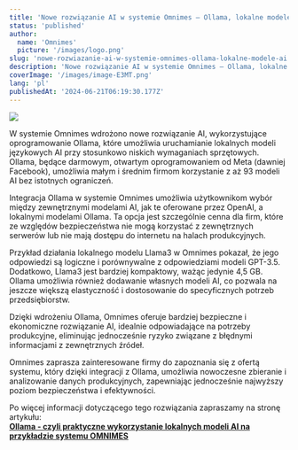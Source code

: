 ```yaml
---
title: 'Nowe rozwiązanie AI w systemie Omnimes – Ollama, lokalne modele AI'
status: 'published'
author:
  name: 'Omnimes'
  picture: '/images/logo.png'
slug: 'nowe-rozwiazanie-ai-w-systemie-omnimes-ollama-lokalne-modele-ai'
description: 'Nowe rozwiązanie AI w systemie Omnimes – Ollama, lokalne modele AI'
coverImage: '/images/image-E3MT.png'
lang: 'pl'
publishedAt: '2024-06-21T06:19:30.177Z'
---
```


![](/images/image-E3MT.png)

W systemie Omnimes wdrożono nowe rozwiązanie AI, wykorzystujące oprogramowanie Ollama, które umożliwia uruchamianie lokalnych modeli językowych AI przy stosunkowo niskich wymaganiach sprzętowych. Ollama, będące darmowym, otwartym oprogramowaniem od Meta (dawniej Facebook), umożliwia małym i średnim firmom korzystanie z aż 93 modeli AI bez istotnych ograniczeń.

Integracja Ollama w systemie Omnimes umożliwia użytkownikom wybór między zewnętrznymi modelami AI, jak te oferowane przez OpenAI, a lokalnymi modelami Ollama. Ta opcja jest szczególnie cenna dla firm, które ze względów bezpieczeństwa nie mogą korzystać z zewnętrznych serwerów lub nie mają dostępu do internetu na halach produkcyjnych.

Przykład działania lokalnego modelu Llama3 w Omnimes pokazał, że jego odpowiedzi są logiczne i porównywalne z odpowiedziami modeli GPT-3.5. Dodatkowo, Llama3 jest bardziej kompaktowy, ważąc jedynie 4,5 GB. Ollama umożliwia również dodawanie własnych modeli AI, co pozwala na jeszcze większą elastyczność i dostosowanie do specyficznych potrzeb przedsiębiorstw.

Dzięki wdrożeniu Ollama, Omnimes oferuje bardziej bezpieczne i ekonomiczne rozwiązanie AI, idealnie odpowiadające na potrzeby produkcyjne, eliminując jednocześnie ryzyko związane z błędnymi informacjami z zewnętrznych źródeł.

Omnimes zaprasza zainteresowane firmy do zapoznania się z ofertą systemu, który dzięki integracji z Ollama, umożliwia nowoczesne zbieranie i analizowanie danych produkcyjnych, zapewniając jednocześnie najwyższy poziom bezpieczeństwa i efektywności.

Po więcej informacji dotyczącego tego rozwiązania zapraszamy na stronę artykułu: \
[**Ollama - czyli praktyczne wykorzystanie lokalnych modeli AI na przykładzie systemu OMNIMES**](https://www.omnimes.com/pl/blog/ollama-czyli-praktyczne-wykorzystanie-lokalnych-modeli-ai-na-przykladzie-systemu-omnimes)